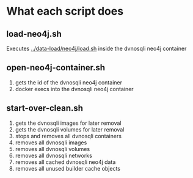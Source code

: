 # What each script does

## load-neo4j.sh

Executes [../data-load/neo4j/load.sh](https://github.com/RJColeman/dvnosqli/blob/main/data-load/neo4j/load.sh) inside the dvnosqli neo4j container

## open-neo4j-container.sh

1. gets the id of the dvnosqli neo4j container
2. docker execs into the dvnosqli neo4j container

## start-over-clean.sh

1. gets the dvnosqli images for later removal
2. gets the dvnosqli volumes for later removal
3. stops and removes all dvnosqli containers
5. removes all dvnosqli images
6. removes all dvnosqli volumes
7. removes all dvnosqli networks 
8. removes all cached dvnosqli neo4j data
9. removes all unused builder cache objects
